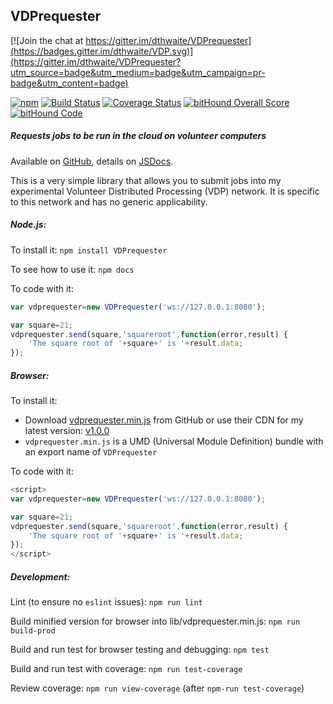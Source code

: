 ## VDPrequester

[![Join the chat at https://gitter.im/dthwaite/VDPrequester](https://badges.gitter.im/dthwaite/VDP.svg)](https://gitter.im/dthwaite/VDPrequester?utm_source=badge&utm_medium=badge&utm_campaign=pr-badge&utm_content=badge)

[![npm](https://img.shields.io/npm/v/npm.svg)](https://www.npmjs.com/package/VDPrequester)
[![Build Status](https://secure.travis-ci.org/dthwaite/TPA.png)](http://travis-ci.org/dthwaite/VDPrequester)
[![Coverage Status](https://coveralls.io/repos/github/dthwaite/VDPrequester/badge.svg?branch=master)](https://coveralls.io/github/dthwaite/VDPrequester?branch=master)
[![bitHound Overall Score](https://www.bithound.io/github/dthwaite/VDPrequester/badges/score.svg)](https://www.bithound.io/github/dthwaite/VDPrequester)
[![bitHound Code](https://www.bithound.io/github/dthwaite/VDPrequester/badges/code.svg)](https://www.bithound.io/github/dthwaite/VDPrequester)

##### Requests jobs to be run in the cloud on volunteer computers

Available on [GitHub](https://github.com/dthwaite/VDPrequester), details on [JSDocs](http://dthwaite.github.io/docs/VDPrequester/1.0.0).

This is a very simple library that allows you to submit jobs into my experimental Volunteer Distributed Processing (VDP) network.
It is specific to this network and has no generic applicability.

##### Node.js:
To install it:
`npm install VDPrequester`

To see how to use it:
`npm docs`

To code with it:
```javascript
var vdprequester=new VDPrequester('ws://127.0.0.1:8080');

var square=21;
vdprequester.send(square,'squareroot',function(error,result) {
    'The square root of '+square+' is '+result.data;
});
```
##### Browser:
To install it:

* Download [vdprequester.min.js](https://github.com/dthwaite/VDPrequester/tree/master/lib/VDPrequester.min.js) from GitHub or use their CDN for my latest version: [v1.0.0](https://cdn.rawgit.com/dthwaite/VDPrequester/v1.0.0/lib/vdprequester.min.js)
* `vdprequester.min.js` is a UMD (Universal Module Definition) bundle with an export name of `VDPrequester`

To code with it:
```javascript
<script>
var vdprequester=new VDPrequester('ws://127.0.0.1:8080');

var square=21;
vdprequester.send(square,'squareroot',function(error,result) {
    'The square root of '+square+' is '+result.data;
});
</script>
```

##### Development:

Lint (to ensure no `eslint` issues):
`npm run lint`

Build minified version for browser into lib/vdprequester.min.js:
`npm run build-prod`

Build and run test for browser testing and debugging:
`npm test`

Build and run test with coverage:
`npm run test-coverage`

Review coverage:
`npm run view-coverage` (after `npm-run test-coverage`)